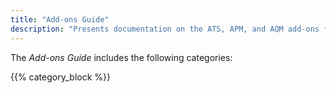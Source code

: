 ```yaml
---
title: "Add-ons Guide"
description: "Presents documentation on the ATS, APM, and AQM add-ons for Mendix."
---
```


The *Add-ons Guide*  includes the following categories:

{{% category_block %}}

